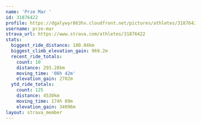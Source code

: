 ```yaml
---
name: 'Prze Mar '
id: 31876422
profile: https://dgalywyr863hv.cloudfront.net/pictures/athletes/31876422/22548952/4/large.jpg
username: prze-mar
strava_url: https://www.strava.com/athletes/31876422
stats:
  biggest_ride_distance: 180.04km
  biggest_climb_elevation_gain: 969.2m
  recent_ride_totals:
    count: 10
    distance: 293.28km
    moving_time: '08h 42m'
    elevation_gain: 2702m
  ytd_ride_totals:
    count: 125
    distance: 4530km
    moving_time: 174h 09m
    elevation_gain: 34096m
layout: strava_member
--- 
```


